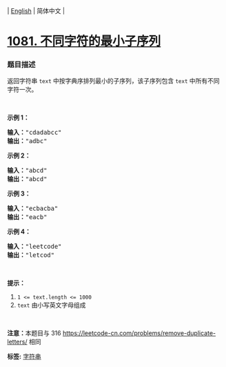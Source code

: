 | [English](README_EN.md) | 简体中文 |

# [1081. 不同字符的最小子序列](https://leetcode-cn.com/problems/smallest-subsequence-of-distinct-characters)
 ### 题目描述
<p>返回字符串 <code>text</code>&nbsp;中按字典序排列最小的子序列，该子序列包含&nbsp;<code>text</code>&nbsp;中所有不同字符一次。</p>

<p>&nbsp;</p>

<p><strong>示例 1：</strong></p>

<pre><strong>输入：</strong>&quot;cdadabcc&quot;
<strong>输出：</strong>&quot;adbc&quot;
</pre>

<p><strong>示例 2：</strong></p>

<pre><strong>输入：</strong>&quot;abcd&quot;
<strong>输出：</strong>&quot;abcd&quot;
</pre>

<p><strong>示例 3：</strong></p>

<pre><strong>输入：</strong>&quot;ecbacba&quot;
<strong>输出：</strong>&quot;eacb&quot;
</pre>

<p><strong>示例 4：</strong></p>

<pre><strong>输入：</strong>&quot;leetcode&quot;
<strong>输出：</strong>&quot;letcod&quot;
</pre>

<p>&nbsp;</p>

<p><strong>提示：</strong></p>

<ol>
	<li><code>1 &lt;= text.length &lt;= 1000</code></li>
	<li><code>text</code>&nbsp;由小写英文字母组成</li>
</ol>

<p>&nbsp;</p>

<p><strong>注意：</strong>本题目与 316 <a href="https://leetcode-cn.com/problems/remove-duplicate-letters/">https://leetcode-cn.com/problems/remove-duplicate-letters/</a> 相同</p>

**标签:**  [字符串](https://leetcode-cn.com/tag/string) 
